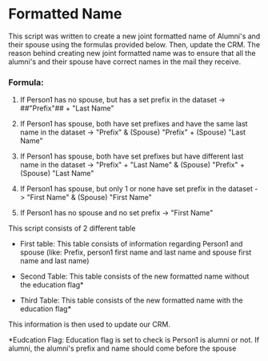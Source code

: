 # Formatted Name

This script was written to create a new joint formatted name of Alumni's and their spouse using the formulas provided below. Then, update the CRM. The reason behind creating new joint formatted name was to ensure that all the alumni's and their spouse have correct names in the mail they receive. 

### Formula: 

1. If Person1 has no spouse, but has a set prefix in the dataset -> ##"Prefix"## + "Last Name"

2. If Person1 has spouse, both have set prefixes and have the same last name in the dataset -> "Prefix" & (Spouse) "Prefix" + (Spouse) "Last Name"

3. If Person1 has spouse, both have set prefixes but have different last name in the dataset -> "Prefix" + "Last Name" & (Spouse) "Prefix" + (Spouse) "Last Name"

4. If Person1 has spouse, but only 1 or none have set prefix in the dataset -> "First Name" & (Spouse) "First Name"

5. If Person1 has no spouse and no set prefix -> "First Name"

This script consists of 2 different table

- First table: This table consists of information regarding Person1 and spouse (like: Prefix, person1 first name and last name and spouse first name and last name)

- Second Table: This table consists of the new formatted name without the education flag*

- Third Table: This table consists of the new formatted name with the education flag*

This information is then used to update our CRM.

*Eudcation Flag: Education flag is set to check is Person1 is alumni or not. If alumni, the alumni's prefix and name should come before the spouse
